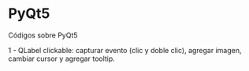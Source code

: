 # PyQt5
Códigos sobre PyQt5

1 - QLabel clickable: capturar evento (clic y doble clic), agregar imagen, cambiar cursor y agregar tooltip.
